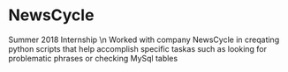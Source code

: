 # NewsCycle
Summer 2018 Internship \n
Worked with company NewsCycle in creqating python scripts that help accomplish specific taskas such as looking for problematic phrases or 
checking MySql tables
